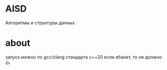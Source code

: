 # AISD
Алгоритмы и структуры данных

# about
запуск можно по gcc/clang стандарта c++20
если ебанет, то не должно 👍